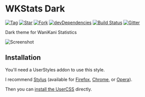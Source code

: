# WKStats Dark

[![Tag](https://img.shields.io/github/tag/AfroThundr3007730/WKStats-Dark.svg?label=tag)](https://github.com/AfroThundr3007730/WKStats-Dark/tags)
[![Star](https://github-svg-buttons.herokuapp.com/star.svg?user=AfroThundr3007730&repo=WKStats-Dark&style=flat&background=007ec6)](https://github.com/AfroThundr3007730/WKStats-Dark/stargazers)
[![Fork](https://github-svg-buttons.herokuapp.com/fork.svg?user=AfroThundr3007730&repo=WKStats-Dark&style=flat&background=007ec6)](https://github.com/AfroThundr3007730/WKStats-Dark/fork)
[![devDependencies](https://img.shields.io/david/dev/AfroThundr3007730/WKStats-Dark.svg?label=%20devDependencies%20)](https://david-dm.org/AfroThundr3007730/WKStats-Dark?type=dev)
[![Build Status](https://travis-ci.com/AfroThundr3007730/WKStats-Dark.svg?branch=master)](https://travis-ci.com/AfroThundr3007730/WKStats-Dark)
[![Gitter](https://img.shields.io/gitter/room/AfroThundr3007730/WKStats-Dark.js.svg?maxAge=2592000)](https://gitter.im/StylishThemes/Lobby)

Dark theme for WaniKani Statistics

![Screenshot](https://i.imgur.com/WDjq4w9.png)

## Installation

You'll need a UserStyles addon to use this style.

I recommend [Stylus][1] (available for [Firefox][2], [Chrome][3], or [Opera][4]).

Then you can [install the UserCSS][5] directly.

[1]: https://add0n.com/stylus.html
[2]: https://addons.mozilla.org/en-US/firefox/addon/styl-us/
[3]: https://chrome.google.com/webstore/detail/stylus/clngdbkpkpeebahjckkjfobafhncgmne
[4]: https://addons.opera.com/en/extensions/details/stylus/
[5]: https://github.com/AfroThundr3007730/WKStats-Dark/raw/master/wkstats-dark.user.css
